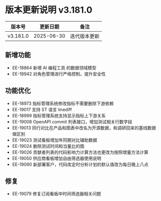 # 版本更新说明 v3.181.0

| 版本号<br/>   | 更新日期<br/>   | 备注<br/>         |
| ------------- | --------------- | ----------------- |
| v3.181.0<br/> | 2025-06-30<br/> | 迭代版本更新<br/> |

## 新增功能

- EE-18864  新增 AI 编程工具 的数据领域模型
- EE-18942 对角色管理进行严格控制，提升安全性

## 功能优化

- EE-18973  指标管理系统修改指标不需要删除下游依赖
- EE-19017  支持 ST 语言 linediff
- EE-18999 指标管理系统支持显示指标上下游关系
- EE-19008 OpenAPI commit 列表接口，增加测试相关行数字段
- EE-19013 同行对比在产品和图表中改名为开源数据，和调研回来的基线数据做区别
- EE-19023 测试看板增加年同期对比辅助数据
- EE-19024 删除测试时间和当量比的图
- EE-19026 贡献者列表的代码影响力计算方法也更改为按照增量方法计算
- EE-19050 供应商看板增加自由筛选器使用说明
- EE-19090 新部署客户，代码库定时分析计划的默认值改为每日晚上八点

## 修复

- EE-19079 修复订阅看板中时间筛选器相关问题

